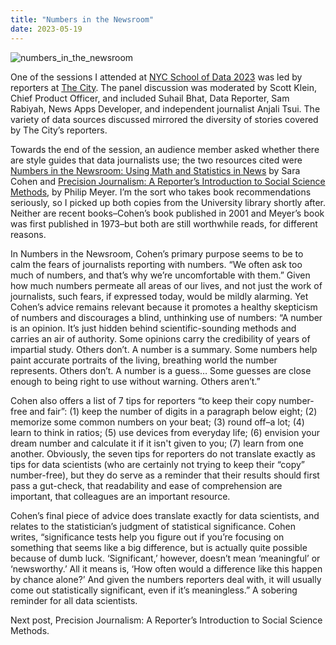 ```yaml
---
title: "Numbers in the Newsroom"
date: 2023-05-19
---
```

![numbers_in_the_newsroom](https://github.com/mf3321/mf3321.github.io/assets/112728848/9cf53269-1dc7-4a09-a9d3-34d6df4fb3ff)

<p>One of the sessions I attended at <a href="https://mf3321.github.io/2023/03/24/Open-Data-Week-2023-and-NYC-School-of-Data-2023.html">NYC School of Data 2023</a> was led by reporters at <a href="https://www.thecity.nyc/">The City</a>. The panel discussion was moderated by Scott Klein, Chief Product Officer, and included Suhail Bhat, Data Reporter, Sam Rabiyah, News Apps Developer, and independent journalist Anjali Tsui. The variety of data sources discussed mirrored the diversity of stories covered by The City’s reporters.</p>
<p>Towards the end of the session, an audience member asked whether there are style guides that data journalists use; the two resources cited were <a href="https://www.ire.org/product/numbers-in-the-newsroom-using-math-and-statistics-in-news-second-edition-e-version/">Numbers in the Newsroom: Using Math and Statistics in News</a> by Sara Cohen and <a href="https://rowman.com/ISBN/9780742510883/Precision-Journalism-A-Reporters-Introduction-to-Social-Science-Methods-Fourth-Edition">Precision Journalism: A Reporter’s Introduction to Social Science Methods</a>, by Philip Meyer. I’m the sort who takes book recommendations seriously, so I picked up both copies from the University library shortly after. Neither are recent books–Cohen’s book published in 2001 and Meyer’s book was first published in 1973–but both are still worthwhile reads, for different reasons.</p>
<p>In Numbers in the Newsroom, Cohen’s primary purpose seems to be to calm the fears of journalists reporting with numbers. “We often ask too much of numbers, and that’s why we’re uncomfortable with them.” Given how much numbers permeate all areas of our lives, and not just the work of journalists, such fears, if expressed today, would be mildly alarming. Yet Cohen’s advice remains relevant because it promotes a healthy skepticism of numbers and discourages a blind, unthinking use of numbers: “A number is an opinion. It’s just hidden behind scientific-sounding methods and carries an air of authority. Some opinions carry the credibility of years of impartial study. Others don’t. A number is a summary. Some numbers help paint accurate portraits of the living, breathing world the number represents. Others don’t. A number is a guess… Some guesses are close enough to being right to use without warning. Others aren’t.”</p>
<p>Cohen also offers a list of 7 tips for reporters “to keep their copy number-free and fair”: (1) keep the number of digits in a paragraph below eight; (2) memorize some common numbers on your beat; (3) round off–a lot; (4) learn to think in ratios; (5) use devices from everyday life; (6) envision your dream number and calculate it if it isn't given to you; (7) learn from one another. Obviously, the seven tips for reporters do not translate exactly as tips for data scientists (who are certainly not trying to keep their “copy” number-free), but they do serve as a reminder that their results should first pass a gut-check, that readability and ease of comprehension are important, that colleagues are an important resource.</p>
<p>Cohen’s final piece of advice does translate exactly for data scientists, and relates to the statistician’s judgment of statistical significance. Cohen writes, “significance tests help you figure out if you’re focusing on something that seems like a big difference, but is actually quite possible because of dumb luck. ‘Significant,’ however, doesn’t mean ‘meaningful’ or ‘newsworthy.’ All it means is, ‘How often would a difference like this happen by chance alone?’ And given the numbers reporters deal with, it will usually come out statistically significant, even if it’s meaningless.” A sobering reminder for all data scientists.</p>
<p>Next post, Precision Journalism: A Reporter’s Introduction to Social Science Methods.</p>
